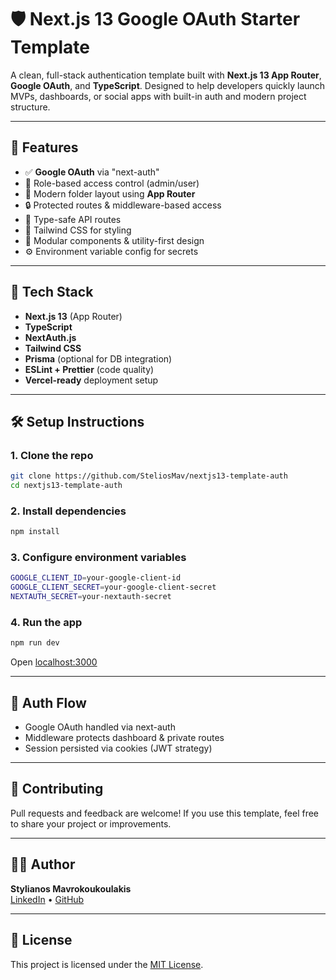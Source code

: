 # 🛡️ Next.js 13 Google OAuth Starter Template

A clean, full-stack authentication template built with **Next.js 13 App Router**, **Google OAuth**, and **TypeScript**. Designed to help developers quickly launch MVPs, dashboards, or social apps with built-in auth and modern project structure.

---

## 🚀 Features

- ✅ **Google OAuth** via "next-auth"
- 🔐 Role-based access control (admin/user)
- 📁 Modern folder layout using **App Router**
- 🔒 Protected routes & middleware-based access
- 🧠 Type-safe API routes
- 🌈 Tailwind CSS for styling
- 🧱 Modular components & utility-first design
- ⚙️ Environment variable config for secrets

---

## 🔧 Tech Stack

- **Next.js 13** (App Router)
- **TypeScript**
- **NextAuth.js**
- **Tailwind CSS**
- **Prisma** (optional for DB integration)
- **ESLint + Prettier** (code quality)
- **Vercel-ready** deployment setup

---

## 🛠️ Setup Instructions

### 1. Clone the repo

```bash
git clone https://github.com/SteliosMav/nextjs13-template-auth
cd nextjs13-template-auth
```

### 2. Install dependencies
```bash
npm install
```

### 3. Configure environment variables
```bash
GOOGLE_CLIENT_ID=your-google-client-id
GOOGLE_CLIENT_SECRET=your-google-client-secret
NEXTAUTH_SECRET=your-nextauth-secret
```

### 4. Run the app
```bash
npm run dev
```
Open [localhost:3000](http://localhost:3000)

---

## 🔐 Auth Flow
- Google OAuth handled via next-auth
- Middleware protects dashboard & private routes
- Session persisted via cookies (JWT strategy)

---

## 🤝 Contributing
Pull requests and feedback are welcome! If you use this template, feel free to share your project or improvements.

---

## 👨‍💻 Author
**Stylianos Mavrokoukoulakis**  
[LinkedIn](https://www.linkedin.com/stylianos-mavrokoukoulakis) • [GitHub](https://github.com/SteliosMav)

---

## 📄 License

This project is licensed under the [MIT License](LICENSE).
